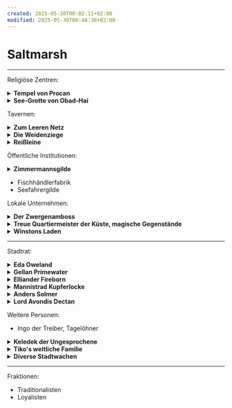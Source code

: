 ```yaml
---
created: 2025-05-30T00:02:11+02:00
modified: 2025-05-30T00:48:38+02:00
---
```


# Saltmarsh

* * *

Religiöse Zentren:

<details>
<summary><strong>Tempel von Procan</strong></summary>
<p>geleitet von Wellgar Salzhand, Totengräber Krag.</p>
</details>

<details>
<summary><strong>See-Grotte von Obad-Hai</strong></summary>
<p>gepflegt von Ferrin Kastillar</p>
</details>

Tavernen:

<details>
<summary><strong>Zum Leeren Netz</strong></summary>
<p>zwielichtig, auf Stelzen über der Bucht, von Kreb Schenker</p>
</details>

<details>
<summary><strong>Die Weidenziege</strong></summary>
<p>für Wachen und Zwergen, von Lankus Kurrid</p>
</details>

<details>
<summary><strong>Reißleine</strong></summary>
<p>für Seeleute und Fischer, von Hanna Rist</p>
</details>

Öffentliche Institutionen:

<details>
<summary><strong>Zimmermannsgilde</strong></summary>
<p>geleitet von Jilar Kanklesten (Gnom)</p>
</details>

- Fischhändlerfabrik
- Seefahrergilde

Lokale Unternehmen:

<details>
<summary><strong>Der Zwergenamboss</strong></summary>
<p>von Mafera und Geselle/Sohn Jasker</p>
</details>

<details>
<summary><strong>Treue Quartiermeister der Küste, magische Gegenstände</strong></summary>
<p>geleitet von Kapitän Xendros (Tiefling)</p>
</details>

<details>
<summary><strong>Winstons Laden</strong></summary>
<p>von Winston (Halbling)</p>
</details>

* * *

Stadtrat:

<details>
<summary><strong>Eda Oweland</strong></summary>
<p>dienstältestes Ratsmitglied, besitzt drei Fischerboote, Traditionalistin</p>
</details>

<details>
<summary><strong>Gellan Primewater</strong></summary>
<p>größter Kaufmann Saltmarshs, wohlhaben und prahlend, Traditionalist</p>
</details>

<details>
<summary><strong>Elliander Fireborn</strong></summary>
<p>Leiter der Stadtwache, Vetaran der Allianz der Lords und Loyalist</p>
</details>

<details>
<summary><strong>Mannistrad Kupferlocke</strong></summary>
<p>Zwerg, Leiterin des Bergbaus, Loyalistin</p>
</details>

<details>
<summary><strong>Anders Solmer</strong></summary>
<p>beliebt, jung, Fischerei & Handel, gegen Sklaverei und Schmuggel, unser Kontakt zum Stadtrat</p>
</details>

<details>
<summary><strong>Lord Avondis Dectan</strong></summary>
<p>Ehrensitz der Alianz der Lords im Stadtrat, blockiert Entscheidungen</p>
</details>

Weitere Personen:
- Ingo der Treiber, Tagelöhner

<details>
<summary><strong>Keledek der Ungesprochene</strong></summary>
<p>ausländischer, mysteriöser Zauberer</p>
</details>

<details>
<summary><strong>Tiko's weltliche Familie</strong></summary>
<p>mäßig erfolgreiche Händler mit wenigen überregionalen Beziehungen.</p>
</details>

<details>
<summary><strong>Diverse Stadtwachen</strong></summary>
<p>die Lauzian und Gamli kennen.</p>
</details>

* * *

Fraktionen:
- Traditionalisten
- Loyalisten
